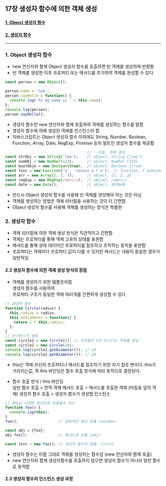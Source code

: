 ## 17장 생성자 함수에 의한 객체 생성

#### [1. Object 생성자 함수](#1-Object-생성자-함수-1)
#### [2. 생성자 함수](#2-생성자-함수-1)

***

### 1. Object 생성자 함수

- new 연산자와 함께 Object 생성자 함수를 호출하면 빈 객체를 생성하여 반환함
- 빈 객체를 생성한 이후 프로퍼티 또는 메서드를 추가하여 객체를 완성할 수 있다

```js
const person = new Object();

person.name = 'lee';
person.sayHello = function() {
  console.log('hi my name is ' + this.name);
};
console.log(person);
person.sayHello();
```

- 생성자 함수란 new 연산자와 함께 호출하여 객체를 생성하는 함수를 말함
- 생성자 함수에 의해 생성된 객체를 인스턴스라 함
- 자바스크립트는 Object 생성자 함수 이외에도 String, Number, Boolean, Function, Array, Date, RegExp, Promise 등의 빌트인 생성자 함수를 제공함

```js
                                     //   타입, 객체 생성
const strObj = new String('lee');    // object, String {"Lee"}
const numObj = new Number(123);      // object, Number {123}
const boolObje = new Boolean(true);  // object, Boolean {true}
const func = new Function('x', 'return x * x');  // function, f anonymous(x)
const arr = new Array(1, 2, 3);      // object, {1, 2, 3}
const regExp = new RegExp(/ab+c/i);  // objcet, /ab+c/i
const date = new Date();             // object, 현재날짜
```

- 반드시 Object 생성자 함수를 사용해 빈 객체를 생성해야 하는 것은 아님
- 객체를 생성하는 방법은 객체 리터럴을 사용하는 것이 더 간편함
- Object 생성자 함수를 사용해 객체를 생성하는 방식은 특별한 


### 2. 생성자 함수

- 객체 리터럴에 의한 객체 생성 방식은 직관적이고 간편함
- 객체는 프로퍼티를 통해 객체 고유의 상태를 표현함
- 메서드를 통해 상태 데이터인 프로퍼티를 참조하고 조작하는 동작을 표현함
- 프로퍼티는 객체마다 프로퍼티 값이 다를 수 있지만 메서드는 내용이 동일한 경우가 일반적임

#### 2.2 생성자 함수에 의한 객체 생성 방식의 장점

- 객체를 생성하기 위한 템플릿처럼  
생성자 함수를 사용하여  
프로퍼티 구조가 동일한 객체 여러개를 간편하게 생성할 수 있다

```js
// 생성자 함수
function Circle(radius) {
  this.radius = radius;
  this.etDiameter = function() {
    return 2 * this.radius;
  };
}
// 인스턴스의 생성
const circle1 = new Circle(5); // 반지름이 5인 Circle 객체를 생성
const circle2 = new Circle(10);
console.log(circle1.getDiameter()); // 10
console.log(circle2.getDiameter()); // 20
```

- this는 객체 자신의 프로퍼티나 메서드를 참조하기 위한 자기 참조 변수다.
this가 가리키는값, 즉 this 바인딩은 함수 호출 방식에 따라 동적으로 결정된다.

- 함수 호출 방식 / this 바인딩  
  일반 함수 호출   > 전역 객체 
  메서드 호출      > 메서드를 호출한 객체 (마침표 앞의 객체)
  생성자 함수 호출  > 생성자 함수가 생성할 인스턴스

```js
// 함수는 다양한 방식으로 호출될수 있다
function foo() {
  console.log(this);
}
foo();                  // 일반적인 함수 호출 (window)

const obj = {foo};
obj.foo();              // 메서드로 호출 (obj)

const inst = new foo(); // 생성자 함수로 호출  (inst)
```

- 생성자 함수는 이름 그대로 객체를 생성하는 함수임 (new 연산자와 함께 호출)
- new 연산자와 함께 생성자함수를 호출하지 않으면 생성자 함수가 아니라 일반 함수로 동작함

#### 2.3 생성자 함수의 인스턴스 생성 과정





